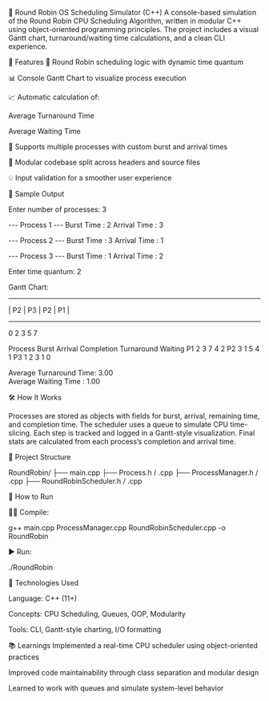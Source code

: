 🧠 Round Robin OS Scheduling Simulator (C++)
A console-based simulation of the Round Robin CPU Scheduling Algorithm, written in modular C++ using object-oriented programming principles.
The project includes a visual Gantt chart, turnaround/waiting time calculations, and a clean CLI experience.

📌 Features
🧮 Round Robin scheduling logic with dynamic time quantum

📊 Console Gantt Chart to visualize process execution

📈 Automatic calculation of:

Average Turnaround Time

Average Waiting Time

🔁 Supports multiple processes with custom burst and arrival times

🧱 Modular codebase split across headers and source files

💡 Input validation for a smoother user experience

📸 Sample Output

Enter number of processes: 3

--- Process 1 ---
Burst Time : 2
Arrival Time : 3

--- Process 2 ---
Burst Time : 3
Arrival Time : 1

--- Process 3 ---
Burst Time : 1
Arrival Time : 2

Enter time quantum: 2

Gantt Chart:

---

| P2 | P3 | P2 | P1 |

---

0 2 3 5 7

Process Burst Arrival Completion Turnaround Waiting
P1 2 3 7 4 2
P2 3 1 5 4 1
P3 1 2 3 1 0

Average Turnaround Time: 3.00  
Average Waiting Time : 1.00

🛠 How It Works

Processes are stored as objects with fields for burst, arrival, remaining time, and completion time.
The scheduler uses a queue to simulate CPU time-slicing.
Each step is tracked and logged in a Gantt-style visualization.
Final stats are calculated from each process’s completion and arrival time.

📂 Project Structure

RoundRobin/
├── main.cpp
├── Process.h / .cpp
├── ProcessManager.h / .cpp
├── RoundRobinScheduler.h / .cpp

🚀 How to Run

🧑‍💻 Compile:

g++ main.cpp ProcessManager.cpp RoundRobinScheduler.cpp -o RoundRobin

▶️ Run:

./RoundRobin

🧩 Technologies Used

Language: C++ (11+)

Concepts: CPU Scheduling, Queues, OOP, Modularity

Tools: CLI, Gantt-style charting, I/O formatting

📚 Learnings
Implemented a real-time CPU scheduler using object-oriented practices

Improved code maintainability through class separation and modular design

Learned to work with queues and simulate system-level behavior
